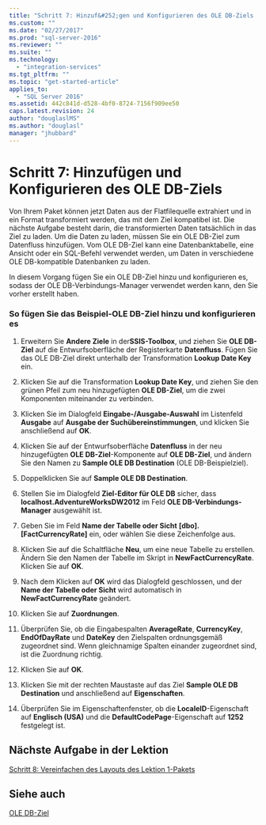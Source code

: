 ```yaml
---
title: "Schritt 7: Hinzuf&#252;gen und Konfigurieren des OLE DB-Ziels | Microsoft Docs"
ms.custom: ""
ms.date: "02/27/2017"
ms.prod: "sql-server-2016"
ms.reviewer: ""
ms.suite: ""
ms.technology: 
  - "integration-services"
ms.tgt_pltfrm: ""
ms.topic: "get-started-article"
applies_to: 
  - "SQL Server 2016"
ms.assetid: 442c841d-d528-4bf0-8724-7156f909ee50
caps.latest.revision: 24
author: "douglaslMS"
ms.author: "douglasl"
manager: "jhubbard"
---
```

# Schritt 7: Hinzuf&#252;gen und Konfigurieren des OLE DB-Ziels
Von Ihrem Paket können jetzt Daten aus der Flatfilequelle extrahiert und in ein Format transformiert werden, das mit dem Ziel kompatibel ist. Die nächste Aufgabe besteht darin, die transformierten Daten tatsächlich in das Ziel zu laden. Um die Daten zu laden, müssen Sie ein OLE DB-Ziel zum Datenfluss hinzufügen. Vom OLE DB-Ziel kann eine Datenbanktabelle, eine Ansicht oder ein SQL-Befehl verwendet werden, um Daten in verschiedene OLE DB-kompatible Datenbanken zu laden.  
  
In diesem Vorgang fügen Sie ein OLE DB-Ziel hinzu und konfigurieren es, sodass der OLE DB-Verbindungs-Manager verwendet werden kann, den Sie vorher erstellt haben.  
  
### So fügen Sie das Beispiel-OLE DB-Ziel hinzu und konfigurieren es  
  
1.  Erweitern Sie **Andere Ziele** in der**SSIS-Toolbox**, und ziehen Sie **OLE DB-Ziel** auf die Entwurfsoberfläche der Registerkarte **Datenfluss**. Fügen Sie das OLE DB-Ziel direkt unterhalb der Transformation **Lookup Date Key** ein.  
  
2.  Klicken Sie auf die Transformation **Lookup Date Key**, und ziehen Sie den grünen Pfeil zum neu hinzugefügten **OLE DB-Ziel**, um die zwei Komponenten miteinander zu verbinden.  
  
3.  Klicken Sie im Dialogfeld **Eingabe-/Ausgabe-Auswahl** im Listenfeld **Ausgabe** auf **Ausgabe der Suchübereinstimmungen**, und klicken Sie anschließend auf **OK**.  
  
4.  Klicken Sie auf der Entwurfsoberfläche **Datenfluss** in der neu hinzugefügten **OLE DB-Ziel**-Komponente auf **OLE DB-Ziel**, und ändern Sie den Namen zu **Sample OLE DB Destination** (OLE DB-Beispielziel).  
  
5.  Doppelklicken Sie auf **Sample OLE DB Destination**.  
  
6.  Stellen Sie im Dialogfeld **Ziel-Editor für OLE DB** sicher, dass **localhost.AdventureWorksDW2012** im Feld **OLE DB-Verbindungs-Manager** ausgewählt ist.  
  
7.  Geben Sie im Feld **Name der Tabelle oder Sicht** **[dbo].[FactCurrencyRate]** ein, oder wählen Sie diese Zeichenfolge aus.  
  
8.  Klicken Sie auf die Schaltfläche **Neu**, um eine neue Tabelle zu erstellen.  Ändern Sie den Namen der Tabelle im Skript in **NewFactCurrencyRate**.  Klicken Sie auf **OK**.  
  
9. Nach dem Klicken auf **OK** wird das Dialogfeld geschlossen, und der **Name der Tabelle oder Sicht** wird automatisch in **NewFactCurrencyRate** geändert.  
  
10. Klicken Sie auf **Zuordnungen**.  
  
11. Überprüfen Sie, ob die Eingabespalten **AverageRate**, **CurrencyKey**, **EndOfDayRate** und **DateKey** den Zielspalten ordnungsgemäß zugeordnet sind. Wenn gleichnamige Spalten einander zugeordnet sind, ist die Zuordnung richtig.  
  
12. Klicken Sie auf **OK**.  
  
13. Klicken Sie mit der rechten Maustaste auf das Ziel **Sample OLE DB Destination** und anschließend auf **Eigenschaften**.  
  
14. Überprüfen Sie im Eigenschaftenfenster, ob die **LocaleID**-Eigenschaft auf **Englisch (USA)** und die **DefaultCodePage**-Eigenschaft auf **1252** festgelegt ist.  
  
## Nächste Aufgabe in der Lektion  
[Schritt 8: Vereinfachen des Layouts des Lektion 1-Pakets](../integration-services/step-8-making-the-lesson-1-package-easier-to-understand.md)  
  
## Siehe auch  
[OLE DB-Ziel](../integration-services/data-flow/ole-db-destination.md)  
  
  
  

